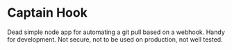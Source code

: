 # Captain Hook

Dead simple node app for automating a git pull based on a webhook. Handy for development.
Not secure, not to be used on production, not well tested.
